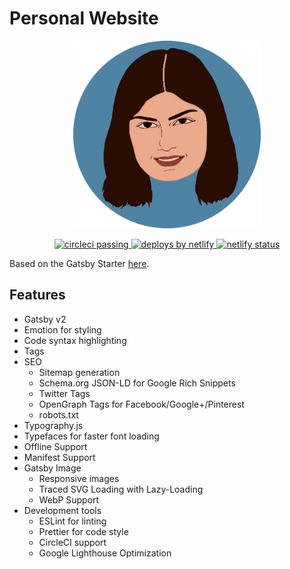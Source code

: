 # Personal Website

<p align="center">
  <a href="https://github.com/francesca418/personal-website">
    <img
      src="/static/logo/banner.png"
      width="300"
      height="300"
      alt="Francesca Marini"
      title="Francesca Marini Personal Website"
    />
  </a>
</p>

<p align="center">
<a href="https://circleci.com/gh/francesca418/personal-website">
    <img
      src="https://circleci.com/gh/francesca418/personal-website.svg?style=shield"
      alt="circleci passing"
    />
  </a>
<a href="https://www.netlify.com">
    <img
      src="https://img.shields.io/badge/deploys%20by-netlify-00c7b7.svg"
      alt="deploys by netlify"
    />
  </a>
  <a href="https://app.netlify.com/sites/awesome-sammet-06adeb/deploys">
    <img
      src="https://api.netlify.com/api/v1/badges/cce2a53f-bd76-4160-a0a3-b59d56ed14d9/deploy-status"
      alt="netlify status"
    />
  </a>
</p>

Based on the Gatsby Starter [here](https://gatsby-tutorial-starter.netlify.app).

## Features

- Gatsby v2
- Emotion for styling
- Code syntax highlighting
- Tags
- SEO
  - Sitemap generation
  - Schema.org JSON-LD for Google Rich Snippets
  - Twitter Tags
  - OpenGraph Tags for Facebook/Google+/Pinterest
  - robots.txt
- Typography.js
- Typefaces for faster font loading
- Offline Support
- Manifest Support
- Gatsby Image
  - Responsive images
  - Traced SVG Loading with Lazy-Loading
  - WebP Support
- Development tools
  - ESLint for linting
  - Prettier for code style
  - CircleCI support
  - Google Lighthouse Optimization